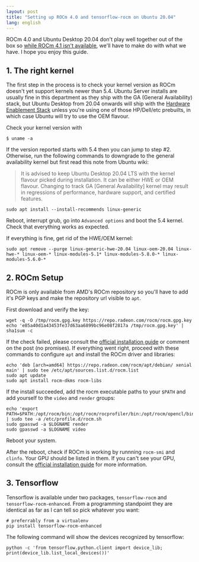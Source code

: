 ```yaml
---
layout: post
title: "Setting up ROCm 4.0 and tensorflow-rocm on Ubuntu 20.04"
lang: english
---
```


ROCm 4.0 and Ubuntu Desktop 20.04 don't play well together out of the box so [while ROCm 4.1 isn't available](https://github.com/RadeonOpenCompute/ROCm/issues/1307#issuecomment-787671933), we'll have to make do with what we have. I hope you enjoy this guide.

## 1. The right kernel
The first step in the process is to check your kernel version as ROCm doesn't yet support kernels newer than 5.4. Ubuntu Server installs are usually fine in this department as they ship with the GA (General Availability) stack, but Ubuntu Desktop from 20.04 onwards will ship with the [Hardware Enablement Stack](https://wiki.ubuntu.com/Kernel/LTSEnablementStack#Ubuntu_20.04_LTS_-_Focal_Fossa) unless you're using one of those HP/Dell/etc prebuilts, in which case Ubuntu will try to use the OEM flavour.

Check your kernel version with

    $ uname -a

If the version reported starts with 5.4 then you can jump to step #2. Otherwise, run the following commands to downgrade to the general availability kernel but first read this note from Ubuntu wiki:

> It is advised to keep Ubuntu Desktop 20.04 LTS with the kernel flavour picked during installation. It can be either HWE or OEM flavour. Changing to track GA [General Availability] kernel may result in regressions of performance, hardware support, and certified features.

    sudo apt install --install-recommends linux-generic

Reboot, interrupt grub, go into `Advanced options` and boot the 5.4 kernel. Check that everything works as expected.

If everything is fine, get rid of the HWE/OEM kernel:

    sudo apt remove --purge linux-generic-hwe-20.04 linux-oem-20.04 linux-hwe-* linux-oem-* linux-modules-5.1* linux-modules-5.8.0-* linux-modules-5.6.0-* 

## 2. ROCm Setup

ROCm is only available from AMD's ROCm repository so you'll have to add it's PGP keys and make the repository url visible to `apt`. 

First download and verify the key:

    wget -q -O /tmp/rocm.gpg.key https://repo.radeon.com/rocm/rocm.gpg.key
    echo 'e85a40d1a43453fe37d63aa6899bc96e08f2817a /tmp/rocm.gpg.key' | sha1sum -c

If the check failed, please consult the [official installation guide](https://rocmdocs.amd.com/en/latest/Installation_Guide/Installation-Guide.html) or comment on the post (no promises). If everything went right, proceed with these commands to configure `apt` and install the ROCm driver and libraries:

    echo 'deb [arch=amd64] https://repo.radeon.com/rocm/apt/debian/ xenial main' | sudo tee /etc/apt/sources.list.d/rocm.list
    sudo apt update
    sudo apt install rocm-dkms rocm-libs

If the install succeeded, add the rocm executable paths to your `$PATH` and add yourself to the `video` and `render` groups:

    echo 'export PATH=$PATH:/opt/rocm/bin:/opt/rocm/rocprofiler/bin:/opt/rocm/opencl/bin' | sudo tee -a /etc/profile.d/rocm.sh
    sudo gpasswd -a $LOGNAME render
    sudo gpasswd -a $LOGNAME video

Reboot your system.

After the reboot, check if ROCm is working by runnning `rocm-smi` and `clinfo`. Your GPU should be listed in them. If you can't see your GPU, consult the [official installation guide](https://rocmdocs.amd.com/en/latest/Installation_Guide/Installation-Guide.html) for more information.

## 3. Tensorflow

Tensorflow is available under two packages, `tensorflow-rocm` and `tensorflow-rocm-enhanced`. From a programming standpoint they are identical as far as I can tell so pick whatever you want:

    # preferrably from a virtualenv
    pip install tensorflow-rocm-enhanced

The following command will show the devices recognized by tensorflow:

    python -c 'from tensorflow.python.client import device_lib; print(device_lib.list_local_devices())'

